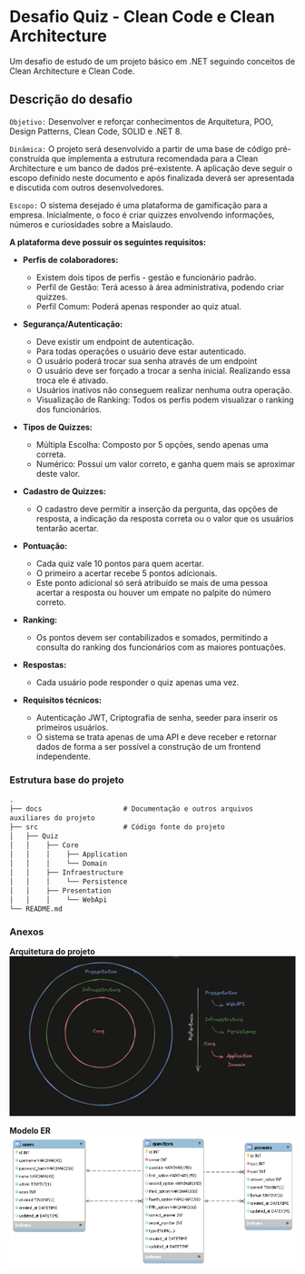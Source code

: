 
# Desafio Quiz - Clean Code e Clean Architecture

Um desafio de estudo de um projeto básico em .NET seguindo conceitos de Clean Architecture e Clean Code.

## Descrição do desafio

`Objetivo:` Desenvolver e reforçar conhecimentos de Arquitetura, POO, Design Patterns, Clean Code, SOLID e .NET 8.

`Dinâmica:` O projeto será desenvolvido a partir de uma base de código pré-construída que implementa a estrutura recomendada para a Clean Architecture e um banco de dados pré-existente. A aplicação deve seguir o escopo definido neste documento e após finalizada deverá ser apresentada e discutida com outros desenvolvedores.

`Escopo:` O sistema desejado é uma plataforma de gamificação para a empresa. Inicialmente, o foco é criar quizzes envolvendo informações, números e curiosidades sobre a Maislaudo.


**A plataforma deve possuir os seguintes requisitos:**
-   **Perfis de colaboradores:**
    -   Existem dois tipos de perfis - gestão e funcionário padrão.
    -   Perfil de Gestão: Terá acesso à área administrativa, podendo criar quizzes.
    -   Perfil Comum: Poderá apenas responder ao quiz atual.

-   **Segurança/Autenticação:**
    -   Deve existir um endpoint de autenticação.
    -   Para todas operações o usuário deve estar autenticado.
    -   O usuário poderá trocar sua senha através de um endpoint
    -   O usuário deve ser forçado a trocar a senha inicial. Realizando essa troca ele é ativado.
    -   Usuários inativos não conseguem realizar nenhuma outra operação.
    -   Visualização de Ranking: Todos os perfis podem visualizar o ranking dos funcionários.

-   **Tipos de Quizzes:**
    -   Múltipla Escolha: Composto por 5 opções, sendo apenas uma correta.
    -   Numérico: Possui um valor correto, e ganha quem mais se aproximar deste valor.
-   **Cadastro de Quizzes:** 
    -   O cadastro deve permitir a inserção da pergunta, das opções de resposta, a indicação da resposta correta ou o valor que os usuários tentarão acertar.
-   **Pontuação:**
    -   Cada quiz vale 10 pontos para quem acertar.
    -   O primeiro a acertar recebe 5 pontos adicionais.
    -   Este ponto adicional só será atribuído se mais de uma pessoa acertar a resposta ou houver um empate no palpite do número correto.
-   **Ranking:**
    -   Os pontos devem ser contabilizados e somados, permitindo a consulta do ranking dos funcionários com as maiores pontuações.
-   **Respostas:**
    -   Cada usuário pode responder o quiz apenas uma vez.
-   **Requisitos técnicos:**
    - Autenticação JWT, Criptografia de senha, seeder para inserir os primeiros usuários.
    - O sistema se trata apenas de uma API e deve receber e retornar dados de forma a ser possível a construção de um frontend independente. 
### Estrutura base do projeto

    .
    ├── docs                    # Documentação e outros arquivos auxiliares do projeto
    ├── src                     # Código fonte do projeto
    │   ├── Quiz
    │   │    ├── Core
    │   │    │    ├── Application
    │   │    │    └── Domain
    │   │    ├── Infraestructure
    │   │    │    └── Persistence
    │   │    ├── Presentation
    │   │    │    └── WebApi
    └── README.md

### Anexos

**Arquitetura do projeto**
![Representação da arquitetura do projeto, circulos concentricos que representam de fora para dentro as camadas Presentation, Infraestruture e Core](/docs/arquitetura.jpg)

**Modelo ER**
![Diagrama entidade relacionamento da base de dados](/docs/modelo_eer.png)
